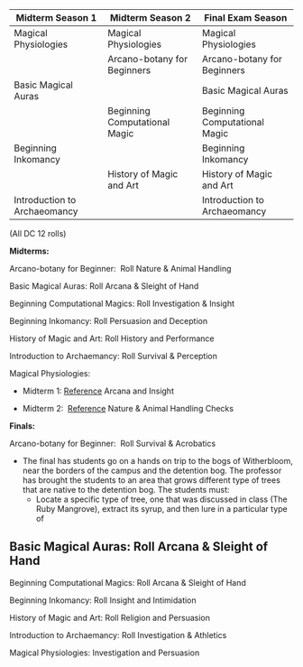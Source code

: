   

| Midterm Season 1             | Midterm Season 2              | Final Exam Season             |
| ---------------------------- | ----------------------------- | ----------------------------- |
| Magical Physiologies         | Magical Physiologies          | Magical Physiologies          |
|                              | Arcano-botany for Beginners   | Arcano-botany for Beginners   |
| Basic Magical Auras          |                               | Basic Magical Auras           |
|                              | Beginning Computational Magic | Beginning Computational Magic |
| Beginning Inkomancy          |                               | Beginning Inkomancy           |
|                              | History of Magic and Art      | History of Magic and Art      |
| Introduction to Archaeomancy |                               | Introduction to Archaeomancy  |
(All DC 12 rolls)

**Midterms:**  

Arcano-botany for Beginner:  Roll Nature & Animal Handling  

Basic Magical Auras: Roll Arcana & Sleight of Hand  

Beginning Computational Magics: Roll Investigation & Insight

Beginning Inkomancy: Roll Persuasion and Deception

History of Magic and Art: Roll History and Performance

Introduction to Archaemancy: Roll Survival & Perception

Magical Physiologies:

- Midterm 1: [Reference](https://5e.tools/adventure.html#SCC-CK:~:text=the%20Testing%20phase.-,Testing%20Phase,-p73) Arcana and Insight  
    
- Midterm 2:  [Reference](https://5e.tools/adventure.html#SCC-CK:~:text=the%20Testing%20phase.-,Testing%20Phase,-p78) Nature & Animal Handling Checks

**Finals:**  

Arcano-botany for Beginner:  Roll Survival & Acrobatics  

- The final has students go on a hands on trip to the bogs of Witherbloom, near the borders of the campus and the detention bog. The professor has brought the students to an area that grows different type of trees that are native to the detention bog. The students must:
	- Locate a specific type of tree, one that was discussed in class (The Ruby Mangrove), extract its syrup, and then lure in a particular type of 

Basic Magical Auras: Roll Arcana & Sleight of Hand  
- 

Beginning Computational Magics: Roll Arcana & Sleight of Hand  

Beginning Inkomancy: Roll Insight and Intimidation  

History of Magic and Art: Roll Religion and Persuasion

Introduction to Archaemancy: Roll Investigation & Athletics  

Magical Physiologies: Investigation and Persuasion